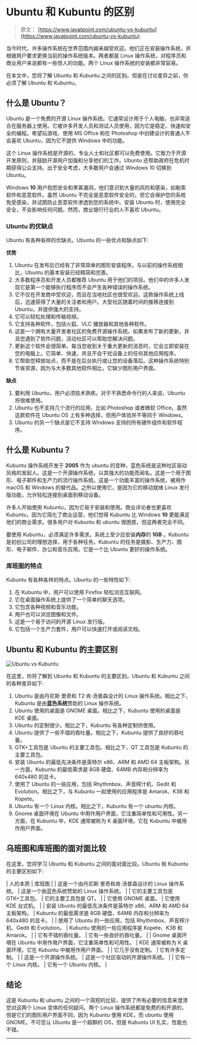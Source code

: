 # Ubuntu 和 Kubuntu 的区别

> 原文： [https://www.javatpoint.com/ubuntu-vs-kubuntu](https://www.javatpoint.com/ubuntu-vs-kubuntu)

当今时代，许多操作系统在世界范围内越来越受欢迎。他们正在安装操作系统，并根据用户要求更换当前的操作系统版本。两者都是 Linux 操作系统，对程序员和商业用户来说都有一些惊人的功能。两个 Linux 操作系统的安装都非常容易。

在本文中，您将了解 Ubuntu 和 Kubuntu 之间的区别。但是在讨论差异之前，你必须了解 Ubuntu 和 Kubuntu。

## 什么是 Ubuntu？

Ubuntu 是一个免费的开源 Linux 操作系统。它通常设计用于个人电脑，也非常适合在服务器上使用。它被许多开发人员和测试人员使用，因为它是稳定、快速和安全的编程。希望玩游戏、使用 MS Office 和在 Photoshop 中创建设计的普通人不会喜欢 Ubuntu，因为它不提供 Windows 中的功能。

这个 Linux 操作系统是开源的，专业人士和社区都可以免费使用。它致力于开源开发原则，并鼓励开源用户加强和分享他们的工作。Ubuntu 还帮助政府在危机时期获得公众支持。出于安全考虑，大多数用户会通过 Windows 10 切换到 Ubuntu。

Windows **10** 用户抱怨安全和黑客漏洞，他们意识到大量的风险和感染，如勒索软件和恶意软件。虽然 Ubuntu 不完全是恶意软件安全的，但它会保护您的系统免受感染，并试图防止恶意软件渗透到您的系统中。安装 Ubuntu 时，使用完全安全，不会影响任何问题。然而，商业银行行业的人不喜欢 Ubuntu。

### Ubuntu 的优缺点

Ubuntu 有各种各样的优缺点。Ubuntu 的一些优点和缺点如下:

**优势**

1.  Ubuntu 在发布后已经有了非常简单的图形安装程序。与以前的操作系统相比，Ubuntu 的基本安装已经精简和完善。
2.  大多数程序员和开发人员都推荐 Ubuntu 用于他们的项目。他们中的许多人发现它是第一个能够执行程序而不会产生各种错误的操作系统。
3.  它不仅在开发商中受欢迎，而且在当地社区也很受欢迎。这款操作系统上线后，迅速获得了大量的关注者和用户。大型社区随着时间的推移连接到 Ubuntu，并提供强大的支持。
4.  它可以轻松处理和传输视频。
5.  它支持各种软件，包括火狐、VLC 播放器和其他各种软件。
6.  这是一个拥有大量开发者社区的免费开源操作系统。如果发布了新的更新，并且您遇到了软件问题，活动社区可以帮助您解决问题。
7.  更新这个软件会很简单。每当您收到关于重大更新的消息时，它会立即安装在您的电脑上。它简单、快速，并且不会干扰设备上的任何其他应用程序。
8.  它帮助您释放站点，而不是在后台执行或让您的设备落后。这种操作系统特别节省资源，因为与大多数其他软件相比，它缺少图形用户界面。

**缺点**

1.  要利用 Ubuntu，用户必须技术熟练。对于不熟悉命令行的人来说，Ubuntu 将很难使用。
2.  Ubuntu 也不支持几个流行的应用，比如 Photoshop 或者微软 Office。虽然这款软件在 Ubuntu OS 上有多种选择，但用户体验并不等同于 Windows。
3.  Ubuntu 的另一个缺点是它不支持 Windows 支持的所有硬件组件和软件程序。

## 什么是 Kubuntu？

Kubuntu 操作系统开发于 **2005** 作为 ubuntu 的变种，蓝色系统是这种社区驱动风格的发起人。这是一个开源操作系统，以其强大的功能而闻名。这是一个用于图形、电子邮件和生产力的流行操作系统。这是一个功能丰富的操作系统，被用作 macOS 和 Windows 的替代品。之所以使用它，是因为它的移动就绪 Linux 发行版功能，允许轻松连接到桌面到移动设备。

许多人开始使用 Kubuntu，因为它易于安装和使用。商业评论者也更喜欢 Kubuntu，因为它简化了商业运营，他们觉得 Kubuntu 比 Windows **10** 更能满足他们的商业需求。很多用户对 Kubuntu 和 ubuntu 很困惑，但这两者完全不同。

要使用 Kubuntu，必须满足许多需求。系统上至少应安装**内存**的 **1GB** 。Kubuntu 是初创公司的理想选择，用于各种任务。Kubuntu 的任务是摄影、生产力、图形、电子邮件、办公和音乐应用。它是一个比 Ubuntu 更好的操作系统。

### 库班图的特点

Kubuntu 有各种各样的特点。Ubuntu 的一些特性如下:

1.  在 Kubuntu 中，用户可以使用 Firefox 轻松浏览互联网。
2.  它在桌面操作系统上提供了一个简单的聊天选项。
3.  它包含各种视频和音乐功能。
4.  用户也可以浏览图像和文件。
5.  这是一个易于访问的开源 Linux 发行版。
6.  它包括一个生产力套件，用户可以快速打开或阅读文档。

## Ubuntu 和 Kubuntu 的主要区别

![Ubuntu vs Kubuntu](../Images/1e9829d8b18595801d7e155f7b4ab8cc.png)

在这里，你将了解到 Ubuntu 和 Kubuntu 的主要区别。Ubuntu 和 Kubuntu 之间的各种差异如下:

1.  Ubuntu 是由丹尼斯·里奇和 T2·肯·汤普森设计的 Linux 操作系统。相比之下，Kubuntu 是由**蓝色系统**赞助的 Linux 操作系统。
2.  Ubuntu 使用的桌面是 GNOME 桌面。相比之下，Kubuntu 使用的桌面是 KDE 桌面。
3.  Ubuntu 的定制很少。相比之下，Kubuntu 有各种定制供使用。
4.  Ubuntu 提供了一些不错的吞吐量。相比之下，Kubuntu 提供了良好的吞吐量。
5.  GTK+工具包是 Ubuntu 的主要工具包。相比之下，QT 工具包是 Kubuntu 的主要工具包。
6.  安装 Ubuntu 的最低先决条件是英特尔 x86、ARM 和 AMD 64 主板架构。另一方面，Kubuntu 的最低需求是 8GB 硬盘、64MB 内存和分辨率为 640x480 的显卡。
7.  使用了 Ubuntu 的一些应用，包括 Rhythmbox、声音榨汁机、Gedit 和 Evolution。相比之下，与 Kubuntu 一起使用的应用程序是 Amarok、K3B 和 Kopete。
8.  Ubuntu 有一个 Linux 内核。相比之下，Kubuntu 有一个 ubuntu 内核。
9.  Gnome 桌面环境在 Ubuntu 中用作用户界面，它注重简单性和可用性。另一方面，在 Kubuntu 中，KDE 通常被称为 K 桌面环境，它在 Kubuntu 中被用作用户界面。

## 乌班图和库班图的面对面比较

在这里，您将学习 Ubuntu 和 Kubuntu 之间的面对面比较。Ubuntu 和 Kubuntu 的主要区别如下:

| 人的本质 | 库班图 |
| 这是一个由丹尼斯·里奇和肯·汤普森设计的 Linux 操作系统。 | 这是一个由蓝色系统赞助的 Linux 操作系统。 |
| 它的主要工具包是 GTK+工具包。 | 它的主要工具包是 QT。 |
| 它使用 GNOME 桌面。 | 它使用 KDE 台式机。 |
| 安装 Ubuntu 的最低先决条件是英特尔 x86、ARM 和 AMD 64 主板架构。 | Kubuntu 的最低需求是 8GB 硬盘、64MB 内存和分辨率为 640x480 的显卡。 |
| 使用了 Ubuntu 的一些应用，包括 Rhythmbox、声音榨汁机、Gedit 和 Evolution。 | Kubuntu 使用的一些应用程序是 Kopete、K3B 和 Amarok。 |
| 它有不错的吞吐量。 | 它有一些良好的吞吐量。 |
| Gnome 桌面环境在 Ubuntu 中用作用户界面，它注重简单性和可用性。 | KDE 通常被称为 K 桌面环境，它在 Kubuntu 中被用作用户界面。 |
| 它几乎没有定制。 | 它有许多定制。 |
| 这是一个开源操作系统。 | 这是一个社区驱动的开源操作系统。 |
| 它有一个 Linux 内核。 | 它有一个 Ubuntu 内核。 |

## 结论

这是 Kubuntu 和 ubuntu 之间的一个简短的比较，提供了所有必要的信息来澄清您对这两个 Linux 变体的任何疑问。两个 Linux 操作系统都是免费的和开源的，但是它们的图形用户界面不同，因为 Kubuntu 使用 KDE，而 ubuntu 使用 GNOME。不可否认 Ubuntu 是一个超群的 OS，但是 Kubuntu UI 扎实，性能也不错。

* * *